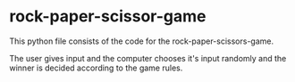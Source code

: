 # rock-paper-scissor-game

This python file consists of the code for the rock-paper-scissors-game.

The user gives input and the computer chooses it's input randomly and the winner is decided according to the game rules.
